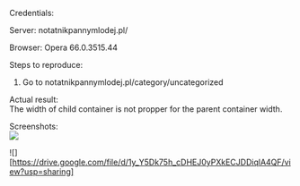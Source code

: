 Credentials:  

Server: notatnikpannymlodej.pl/  

Browser:  Opera 66.0.3515.44  

Steps to reproduce:
1. Go to notatnikpannymlodej.pl/category/uncategorized  

Actual result:  
The width of child container is not propper for the parent container width. 

Screenshots:  
<img src="https://1drv.ms/u/s!AodpVRGnPfx-kDTbEfaqW_yz2G5k"></img>

![][https://drive.google.com/file/d/1y_Y5Dk75h_cDHEJ0yPXkECJDDiqlA4QF/view?usp=sharing]
